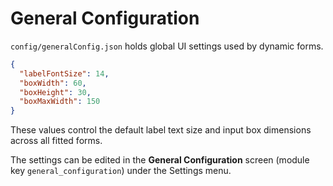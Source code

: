 # General Configuration

`config/generalConfig.json` holds global UI settings used by dynamic forms.

```json
{
  "labelFontSize": 14,
  "boxWidth": 60,
  "boxHeight": 30,
  "boxMaxWidth": 150
}
```

These values control the default label text size and input box dimensions across all fitted forms.

The settings can be edited in the **General Configuration** screen
(module key `general_configuration`) under the Settings menu.
